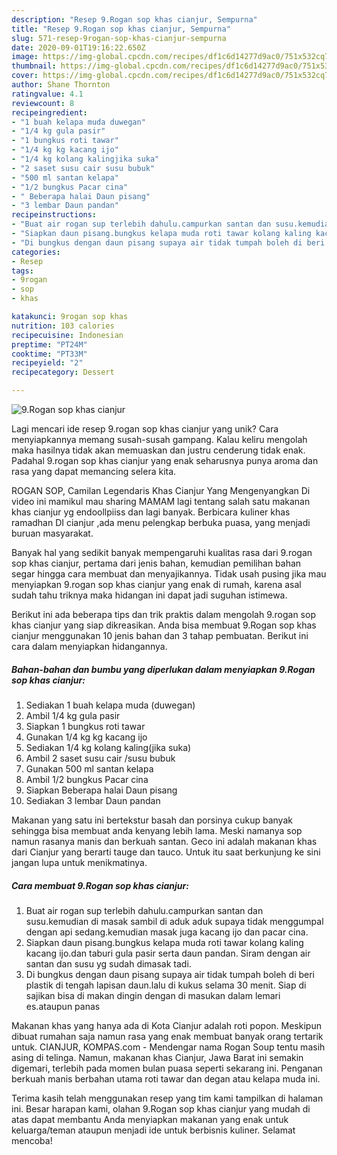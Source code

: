 ```yaml
---
description: "Resep 9.Rogan sop khas cianjur, Sempurna"
title: "Resep 9.Rogan sop khas cianjur, Sempurna"
slug: 571-resep-9rogan-sop-khas-cianjur-sempurna
date: 2020-09-01T19:16:22.650Z
image: https://img-global.cpcdn.com/recipes/df1c6d14277d9ac0/751x532cq70/9rogan-sop-khas-cianjur-foto-resep-utama.jpg
thumbnail: https://img-global.cpcdn.com/recipes/df1c6d14277d9ac0/751x532cq70/9rogan-sop-khas-cianjur-foto-resep-utama.jpg
cover: https://img-global.cpcdn.com/recipes/df1c6d14277d9ac0/751x532cq70/9rogan-sop-khas-cianjur-foto-resep-utama.jpg
author: Shane Thornton
ratingvalue: 4.1
reviewcount: 8
recipeingredient:
- "1 buah kelapa muda duwegan"
- "1/4 kg gula pasir"
- "1 bungkus roti tawar"
- "1/4 kg kg kacang ijo"
- "1/4 kg kolang kalingjika suka"
- "2 saset susu cair susu bubuk"
- "500 ml santan kelapa"
- "1/2 bungkus Pacar cina"
- " Beberapa halai Daun pisang"
- "3 lembar Daun pandan"
recipeinstructions:
- "Buat air rogan sup terlebih dahulu.campurkan santan dan susu.kemudian di masak sambil di aduk aduk supaya tidak menggumpal dengan api sedang.kemudian masak juga kacang ijo dan pacar cina."
- "Siapkan daun pisang.bungkus kelapa muda roti tawar kolang kaling kacang ijo.dan taburi gula pasir serta daun pandan. Siram dengan air santan dan susu yg sudah dimasak tadi."
- "Di bungkus dengan daun pisang supaya air tidak tumpah boleh di beri plastik di tengah lapisan daun.lalu di kukus selama 30 menit. Siap di sajikan bisa di makan dingin dengan di masukan dalam lemari es.ataupun panas"
categories:
- Resep
tags:
- 9rogan
- sop
- khas

katakunci: 9rogan sop khas 
nutrition: 103 calories
recipecuisine: Indonesian
preptime: "PT24M"
cooktime: "PT33M"
recipeyield: "2"
recipecategory: Dessert

---
```



![9.Rogan sop khas cianjur](https://img-global.cpcdn.com/recipes/df1c6d14277d9ac0/751x532cq70/9rogan-sop-khas-cianjur-foto-resep-utama.jpg)

Lagi mencari ide resep 9.rogan sop khas cianjur yang unik? Cara menyiapkannya memang susah-susah gampang. Kalau keliru mengolah maka hasilnya tidak akan memuaskan dan justru cenderung tidak enak. Padahal 9.rogan sop khas cianjur yang enak seharusnya punya aroma dan rasa yang dapat memancing selera kita.

ROGAN SOP, Camilan Legendaris Khas Cianjur Yang Mengenyangkan Di video ini mamikul mau sharing MAMAM lagi tentang salah satu makanan khas cianjur yg endoollpiiss dan lagi banyak. Berbicara kuliner khas ramadhan DI cianjur ,ada menu pelengkap berbuka puasa, yang menjadi buruan masyarakat.

Banyak hal yang sedikit banyak mempengaruhi kualitas rasa dari 9.rogan sop khas cianjur, pertama dari jenis bahan, kemudian pemilihan bahan segar hingga cara membuat dan menyajikannya. Tidak usah pusing jika mau menyiapkan 9.rogan sop khas cianjur yang enak di rumah, karena asal sudah tahu triknya maka hidangan ini dapat jadi suguhan istimewa.


Berikut ini ada beberapa tips dan trik praktis dalam mengolah 9.rogan sop khas cianjur yang siap dikreasikan. Anda bisa membuat 9.Rogan sop khas cianjur menggunakan 10 jenis bahan dan 3 tahap pembuatan. Berikut ini cara dalam menyiapkan hidangannya.

<!--inarticleads1-->

##### Bahan-bahan dan bumbu yang diperlukan dalam menyiapkan 9.Rogan sop khas cianjur:

1. Sediakan 1 buah kelapa muda (duwegan)
1. Ambil 1/4 kg gula pasir
1. Siapkan 1 bungkus roti tawar
1. Gunakan 1/4 kg kg kacang ijo
1. Sediakan 1/4 kg kolang kaling(jika suka)
1. Ambil 2 saset susu cair /susu bubuk
1. Gunakan 500 ml santan kelapa
1. Ambil 1/2 bungkus Pacar cina
1. Siapkan  Beberapa halai Daun pisang
1. Sediakan 3 lembar Daun pandan


Makanan yang satu ini bertekstur basah dan porsinya cukup banyak sehingga bisa membuat anda kenyang lebih lama. Meski namanya sop namun rasanya manis dan berkuah santan. Geco ini adalah makanan khas dari Cianjur yang berarti tauge dan tauco. Untuk itu saat berkunjung ke sini jangan lupa untuk menikmatinya. 

<!--inarticleads2-->

##### Cara membuat 9.Rogan sop khas cianjur:

1. Buat air rogan sup terlebih dahulu.campurkan santan dan susu.kemudian di masak sambil di aduk aduk supaya tidak menggumpal dengan api sedang.kemudian masak juga kacang ijo dan pacar cina.
1. Siapkan daun pisang.bungkus kelapa muda roti tawar kolang kaling kacang ijo.dan taburi gula pasir serta daun pandan. Siram dengan air santan dan susu yg sudah dimasak tadi.
1. Di bungkus dengan daun pisang supaya air tidak tumpah boleh di beri plastik di tengah lapisan daun.lalu di kukus selama 30 menit. Siap di sajikan bisa di makan dingin dengan di masukan dalam lemari es.ataupun panas


Makanan khas yang hanya ada di Kota Cianjur adalah roti popon. Meskipun dibuat rumahan saja namun rasa yang enak membuat banyak orang tertarik untuk. CIANJUR, KOMPAS.com - Mendengar nama Rogan Soup tentu masih asing di telinga. Namun, makanan khas Cianjur, Jawa Barat ini semakin digemari, terlebih pada momen bulan puasa seperti sekarang ini. Penganan berkuah manis berbahan utama roti tawar dan degan atau kelapa muda ini. 

Terima kasih telah menggunakan resep yang tim kami tampilkan di halaman ini. Besar harapan kami, olahan 9.Rogan sop khas cianjur yang mudah di atas dapat membantu Anda menyiapkan makanan yang enak untuk keluarga/teman ataupun menjadi ide untuk berbisnis kuliner. Selamat mencoba!
